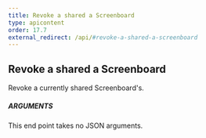 ```yaml
---
title: Revoke a shared a Screenboard
type: apicontent
order: 17.7
external_redirect: /api/#revoke-a-shared-a-screenboard
---
```


## Revoke a shared a Screenboard

Revoke a currently shared Screenboard's.

##### ARGUMENTS

This end point takes no JSON arguments.